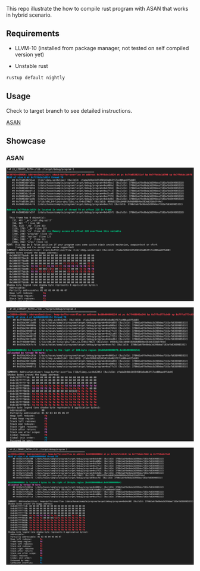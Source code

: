 This repo illustrate the how to compile rust program with ASAN that works in hybrid scenario.

## Requirements

* LLVM-10 (installed from package manager, not tested on self compiled version yet)

* Unstable rust

```bash
rustup default nightly
```

## Usage

Check to target branch to see detailed instructions.

[ASAN](https://github.com/mingjun97/hybrid_rust_asan/tree/asan)

## Showcase

### ASAN

![asan_1](./pictures/asan_1.png)

![asan_2](./pictures/asan_2.png)

![asan_3](./pictures/asan_3.png)

